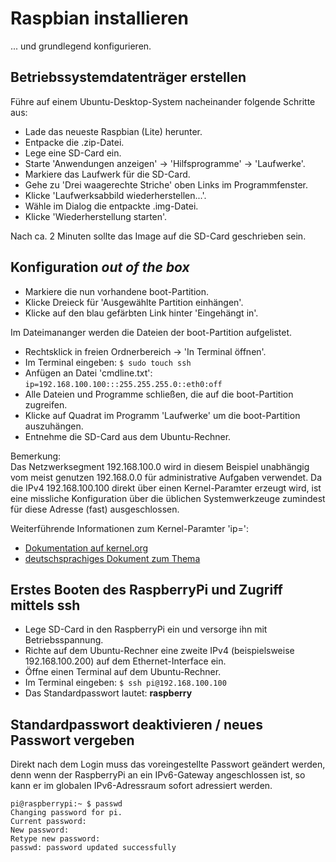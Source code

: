 # Raspbian installieren

... und grundlegend konfigurieren.

## Betriebssystemdatenträger erstellen

Führe auf einem Ubuntu-Desktop-System nacheinander folgende Schritte aus:

* Lade das neueste Raspbian (Lite) herunter.
* Entpacke die .zip-Datei.
* Lege eine SD-Card ein.
* Starte 'Anwendungen anzeigen' -> 'Hilfsprogramme' -> 'Laufwerke'.
* Markiere das Laufwerk für die SD-Card.
* Gehe zu 'Drei waagerechte Striche' oben Links im Programmfenster.
* Klicke 'Laufwerksabbild wiederherstellen...'.
* Wähle im Dialog die entpackte .img-Datei.
* Klicke 'Wiederherstellung starten'.

Nach ca. 2 Minuten sollte das Image auf die SD-Card geschrieben sein.

## Konfiguration *out of the box*

* Markiere die nun vorhandene boot-Partition.
* Klicke Dreieck für 'Ausgewählte Partition einhängen'.
* Klicke auf den blau gefärbten Link hinter 'Eingehängt in'.

Im Dateimananger werden die Dateien der boot-Partition aufgelistet.

* Rechtsklick in freien Ordnerbereich -> 'In Terminal öffnen'.
* Im Terminal eingeben: `$ sudo touch ssh`
* Anfügen an Datei 'cmdline.txt': `ip=192.168.100.100:::255.255.255.0::eth0:off`
* Alle Dateien und Programme schließen, die auf die boot-Partition zugreifen.
* Klicke auf Quadrat im Programm 'Laufwerke' um die boot-Partition auszuhängen.
* Entnehme die SD-Card aus dem Ubuntu-Rechner.

Bemerkung:  
Das Netzwerksegment 192.168.100.0 wird in diesem Beispiel unabhängig vom meist
genutzen 192.168.0.0 für administrative Aufgaben verwendet. Da die IPv4
192.168.100.100 direkt über einen Kernel-Paramter erzeugt wird,
ist eine missliche Konfiguration über die üblichen Systemwerkzeuge zumindest
für diese Adresse (fast) ausgeschlossen.

Weiterführende Informationen zum Kernel-Paramter 'ip=':
* [Dokumentation auf kernel.org](https://www.kernel.org/doc/html/latest/admin-guide/nfs/nfsroot.html#kernel-command-line)
* [deutschsprachiges Dokument zum Thema](http://www.netzmafia.de/skripten/hardware/RasPi/RasPi_Install.html#initip)


## Erstes Booten des RaspberryPi und Zugriff mittels ssh

* Lege SD-Card in den RaspberryPi ein und versorge ihn mit Betriebsspannung.
* Richte auf dem Ubuntu-Rechner eine zweite IPv4 (beispielsweise 192.168.100.200) auf dem Ethernet-Interface ein.
* Öffne einen Terminal auf dem Ubuntu-Rechner.
* Im Terminal eingeben: `$ ssh pi@192.168.100.100`
* Das Standardpasswort lautet: **raspberry**

## Standardpasswort deaktivieren / neues Passwort vergeben

Direkt nach dem Login muss das voreingestellte Passwort geändert werden,
denn wenn der RaspberryPi an ein IPv6-Gateway angeschlossen ist, so kann er
im globalen IPv6-Adressraum sofort adressiert werden.

```
pi@raspberrypi:~ $ passwd
Changing password for pi.
Current password: 
New password: 
Retype new password: 
passwd: password updated successfully
```
